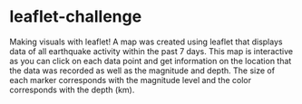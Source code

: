# leaflet-challenge
Making visuals with leaflet!
A map was created using leaflet that displays data of all earthquake activity within the past 7 days. This map is interactive as you can click on each data point and get information on the location that the data was recorded as well as the magnitude and depth. The size of each marker corresponds with the magnitude level and the color corresponds with the depth (km).
